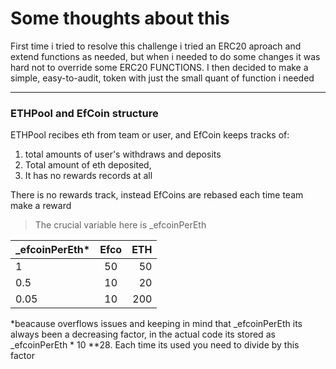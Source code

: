 # Some thoughts about this

First time i tried to resolve this challenge i tried an ERC20 aproach and extend functions as needed, but when i needed to do some changes it was hard not to override some ERC20 FUNCTIONS.
I then decided to make a simple, easy-to-audit, token with just the small quant of function i needed

---

### ETHPool and EfCoin structure

ETHPool recibes eth from team or user, and EfCoin keeps tracks of:

1. total amounts of user's withdraws and deposits
2. Total amount of eth deposited,
3. It has no rewards records at all

There is no rewards track, instead EfCoins are rebased each time team make a reward

> The crucial variable here is \_efcoinPerEth

| \_efcoinPerEth\* | Efco | ETH |
| ---------------- | :--: | --: |
| 1                |  50  |  50 |
| 0.5              |  10  |  20 |
| 0.05             |  10  | 200 |

\*beacause overflows issues and keeping in mind that \_efcoinPerEth its always been a decreasing factor, in the actual code its stored as \_efcoinPerEth \* 10 \*\*28. Each time its used you need to divide by this factor
